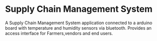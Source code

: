 # Supply Chain Management System

A Supply Chain Management System application connected to a arduino board with temperature and humidity sensors via bluetooth.
Provides an access interface for Farmers,vendors and end users.
